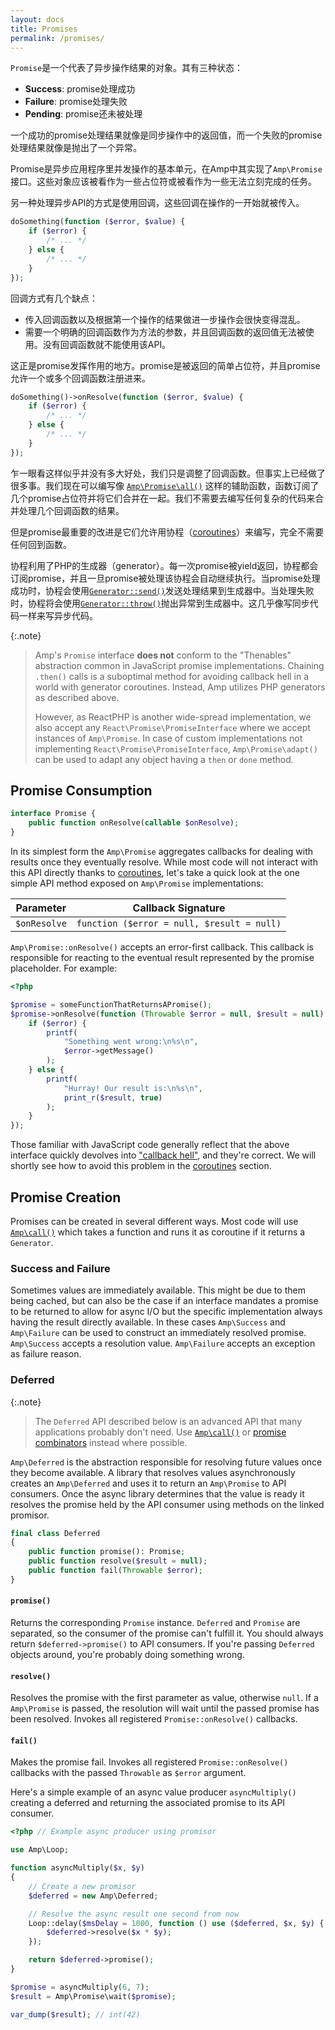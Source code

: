 ```yaml
---
layout: docs
title: Promises
permalink: /promises/
---
```

`Promise`是一个代表了异步操作结果的对象。其有三种状态：

 - **Success**: promise处理成功
 - **Failure**: promise处理失败
 - **Pending**: promise还未被处理

一个成功的promise处理结果就像是同步操作中的返回值，而一个失败的promise处理结果就像是抛出了一个异常。

Promise是异步应用程序里并发操作的基本单元，在Amp中其实现了`Amp\Promise`接口。这些对象应该被看作为一些占位符或被看作为一些无法立刻完成的任务。

另一种处理异步API的方式是使用回调，这些回调在操作的一开始就被传入。

```php
doSomething(function ($error, $value) {
    if ($error) {
        /* ... */
    } else {
        /* ... */
    }
});
```

回调方式有几个缺点：

- 传入回调函数以及根据第一个操作的结果做进一步操作会很快变得混乱。
- 需要一个明确的回调函数作为方法的参数，并且回调函数的返回值无法被使用。没有回调函数就不能使用该API。

这正是promise发挥作用的地方。promise是被返回的简单占位符，并且promise允许一个或多个回调函数注册进来。

```php
doSomething()->onResolve(function ($error, $value) {
    if ($error) {
        /* ... */
    } else {
        /* ... */
    }
});
```

乍一眼看这样似乎并没有多大好处，我们只是调整了回调函数。但事实上已经做了很多事。我们现在可以编写像 [`Amp\Promise\all()`](https://amphp.org/amp/promises/combinators#all) 这样的辅助函数，函数订阅了几个promise占位符并将它们合并在一起。我们不需要去编写任何复杂的代码来合并处理几个回调函数的结果。

但是promise最重要的改进是它们允许用协程（[coroutines](https://amphp.org/amp/coroutines/)）来编写，完全不需要任何回到函数。

协程利用了PHP的生成器（generator）。每一次promise被yield返回，协程都会订阅promise，并且一旦promise被处理该协程会自动继续执行。当promise处理成功时，协程会使用[`Generator::send()`](https://secure.php.net/generator.send)发送处理结果到生成器中。当处理失败时，协程将会使用[`Generator::throw()`](https://secure.php.net/generator.throw)抛出异常到生成器中。这几乎像写同步代码一样来写异步代码。

{:.note}
> Amp's `Promise` interface **does not** conform to the "Thenables" abstraction common in JavaScript promise implementations. Chaining `.then()` calls is a suboptimal method for avoiding callback hell in a world with generator coroutines. Instead, Amp utilizes PHP generators as described above.
>
> However, as ReactPHP is another wide-spread implementation, we also accept any `React\Promise\PromiseInterface` where we accept instances of `Amp\Promise`. In case of custom implementations not implementing `React\Promise\PromiseInterface`, `Amp\Promise\adapt()` can be used to adapt any object having a `then` or `done` method.

## Promise Consumption

```php
interface Promise {
    public function onResolve(callable $onResolve);
}
```

In its simplest form the `Amp\Promise` aggregates callbacks for dealing with results once they eventually resolve. While most code will not interact with this API directly thanks to [coroutines](../coroutines/), let's take a quick look at the one simple API method exposed on `Amp\Promise` implementations:

| Parameter    | Callback Signature                         |
| ------------ | ------------------------------------------ |
| `$onResolve` | `function ($error = null, $result = null)` |

`Amp\Promise::onResolve()` accepts an error-first callback. This callback is responsible for reacting to the eventual result represented by the promise placeholder. For example:

```php
<?php

$promise = someFunctionThatReturnsAPromise();
$promise->onResolve(function (Throwable $error = null, $result = null) {
    if ($error) {
        printf(
            "Something went wrong:\n%s\n",
            $error->getMessage()
        );
    } else {
        printf(
            "Hurray! Our result is:\n%s\n",
            print_r($result, true)
        );
    }
});
```

Those familiar with JavaScript code generally reflect that the above interface quickly devolves into ["callback hell"](http://callbackhell.com/), and they're correct. We will shortly see how to avoid this problem in the [coroutines](../coroutines/README.md) section.

## Promise Creation

Promises can be created in several different ways. Most code will use [`Amp\call()`](https://amphp.org/amp/coroutines/helpers#call) which takes a function and runs it as coroutine if it returns a `Generator`.

### Success and Failure

Sometimes values are immediately available. This might be due to them being cached, but can also be the case if an interface mandates a promise to be returned to allow for async I/O but the specific implementation always having the result directly available. In these cases `Amp\Success` and `Amp\Failure` can be used to construct an immediately resolved promise. `Amp\Success` accepts a resolution value. `Amp\Failure` accepts an exception as failure reason.

### Deferred

{:.note}
> The `Deferred` API described below is an advanced API that many applications probably don't need. Use [`Amp\call()`](https://amphp.org/amp/coroutines/helpers#call) or [promise combinators](https://amphp.org/amp/promises/combinators) instead where possible.

`Amp\Deferred` is the abstraction responsible for resolving future values once they become available. A library that resolves values asynchronously creates an `Amp\Deferred` and uses it to return an `Amp\Promise` to API consumers. Once the async library determines that the value is ready it resolves the promise held by the API consumer using methods on the linked promisor.

```php
final class Deferred
{
    public function promise(): Promise;
    public function resolve($result = null);
    public function fail(Throwable $error);
}
```

#### `promise()`

Returns the corresponding `Promise` instance. `Deferred` and `Promise` are separated, so the consumer of the promise can't fulfill it. You should always return `$deferred->promise()` to API consumers. If you're passing `Deferred` objects around, you're probably doing something wrong.

#### `resolve()`

Resolves the promise with the first parameter as value, otherwise `null`. If a `Amp\Promise` is passed, the resolution will wait until the passed promise has been resolved. Invokes all registered `Promise::onResolve()` callbacks.

#### `fail()`

Makes the promise fail. Invokes all registered `Promise::onResolve()` callbacks with the passed `Throwable` as `$error` argument.

Here's a simple example of an async value producer `asyncMultiply()` creating a deferred and returning the associated promise to its API consumer.

```php
<?php // Example async producer using promisor

use Amp\Loop;

function asyncMultiply($x, $y)
{
    // Create a new promisor
    $deferred = new Amp\Deferred;

    // Resolve the async result one second from now
    Loop::delay($msDelay = 1000, function () use ($deferred, $x, $y) {
        $deferred->resolve($x * $y);
    });

    return $deferred->promise();
}

$promise = asyncMultiply(6, 7);
$result = Amp\Promise\wait($promise);

var_dump($result); // int(42)
```